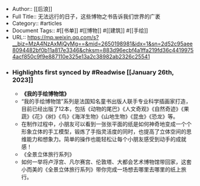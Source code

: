 - Author:: [[后浪]]
- Full Title:: 无法远行的日子，这些博物之书告诉我们世界的广袤
- Category:: #articles
- Document Tags:: #[[书单]] #[[博物]] #[[建筑]] #[[手绘]]
- URL:: https://mp.weixin.qq.com/s?__biz=MzA4NzAxMjQyMg==&mid=2650198981&idx=1&sn=2d52c95aee8094482bf0b11a817e3346&chksm=883d96ecbf4a1ffa219fd36c44199754acf850c9f9e887110e325e13a2c38982ab2326c25541
- ### Highlights first synced by #Readwise [[January 26th, 2023]]
    - **《我的手绘博物馆》**
    - “我的手绘博物馆”系列是法国知名童书出版人联手专业科学插画家打造，目前已经出版了12本，包括《动物的尾巴》《人文奇观》《自然奇迹》《果蔬》《花》《树》《鸟》《海洋生物》《山地生物》《昆虫》《恐龙》等。
    - 在制作过程中，小朋友可以看到一张张平面的纸是如何神奇地变成一个个形象立体的手工模型，锻炼了手指灵活度的同时，也提高了立体空间的思维能力和想象力。简单的操作也能轻松让每个小朋友感受到动手的成就感！
    - 《全景立体旅行系列》
    - 如何一举将卢浮宫、凡尔赛宫、伦敦塔、大都会艺术博物馆带回家，这套小而美的《全景立体旅行系列》带你完成一场想去哪里去哪里的纸上旅行。

